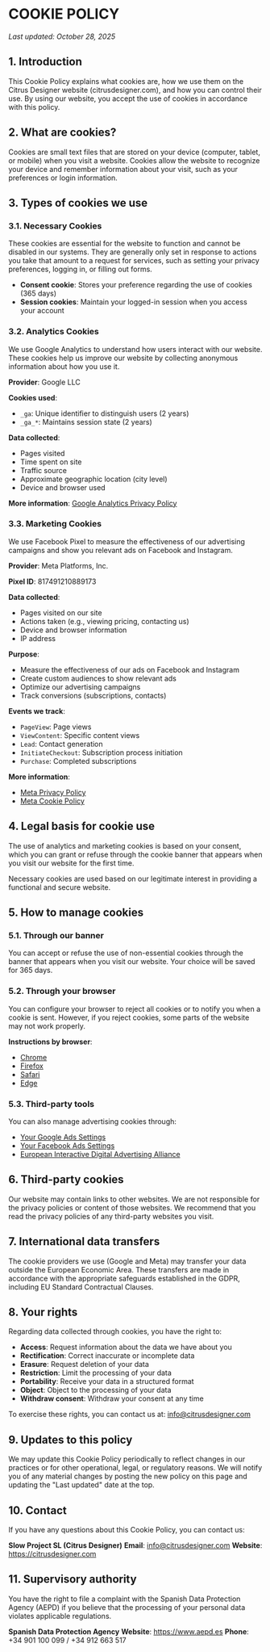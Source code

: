 # COOKIE POLICY

*Last updated: October 28, 2025*

## 1. Introduction

This Cookie Policy explains what cookies are, how we use them on the Citrus Designer website (citrusdesigner.com), and how you can control their use. By using our website, you accept the use of cookies in accordance with this policy.

## 2. What are cookies?

Cookies are small text files that are stored on your device (computer, tablet, or mobile) when you visit a website. Cookies allow the website to recognize your device and remember information about your visit, such as your preferences or login information.

## 3. Types of cookies we use

### 3.1. Necessary Cookies

These cookies are essential for the website to function and cannot be disabled in our systems. They are generally only set in response to actions you take that amount to a request for services, such as setting your privacy preferences, logging in, or filling out forms.

- **Consent cookie**: Stores your preference regarding the use of cookies (365 days)
- **Session cookies**: Maintain your logged-in session when you access your account

### 3.2. Analytics Cookies

We use Google Analytics to understand how users interact with our website. These cookies help us improve our website by collecting anonymous information about how you use it.

**Provider**: Google LLC

**Cookies used**:
- `_ga`: Unique identifier to distinguish users (2 years)
- `_ga_*`: Maintains session state (2 years)

**Data collected**:
- Pages visited
- Time spent on site
- Traffic source
- Approximate geographic location (city level)
- Device and browser used

**More information**: [Google Analytics Privacy Policy](https://policies.google.com/privacy)

### 3.3. Marketing Cookies

We use Facebook Pixel to measure the effectiveness of our advertising campaigns and show you relevant ads on Facebook and Instagram.

**Provider**: Meta Platforms, Inc.

**Pixel ID**: 817491210889173

**Data collected**:
- Pages visited on our site
- Actions taken (e.g., viewing pricing, contacting us)
- Device and browser information
- IP address

**Purpose**:
- Measure the effectiveness of our ads on Facebook and Instagram
- Create custom audiences to show relevant ads
- Optimize our advertising campaigns
- Track conversions (subscriptions, contacts)

**Events we track**:
- `PageView`: Page views
- `ViewContent`: Specific content views
- `Lead`: Contact generation
- `InitiateCheckout`: Subscription process initiation
- `Purchase`: Completed subscriptions

**More information**:
- [Meta Privacy Policy](https://www.facebook.com/privacy/explanation)
- [Meta Cookie Policy](https://www.facebook.com/policies/cookies/)

## 4. Legal basis for cookie use

The use of analytics and marketing cookies is based on your consent, which you can grant or refuse through the cookie banner that appears when you visit our website for the first time.

Necessary cookies are used based on our legitimate interest in providing a functional and secure website.

## 5. How to manage cookies

### 5.1. Through our banner

You can accept or refuse the use of non-essential cookies through the banner that appears when you visit our website. Your choice will be saved for 365 days.

### 5.2. Through your browser

You can configure your browser to reject all cookies or to notify you when a cookie is sent. However, if you reject cookies, some parts of the website may not work properly.

**Instructions by browser**:
- [Chrome](https://support.google.com/chrome/answer/95647)
- [Firefox](https://support.mozilla.org/en-US/kb/enhanced-tracking-protection-firefox-desktop)
- [Safari](https://support.apple.com/guide/safari/manage-cookies-sfri11471/mac)
- [Edge](https://support.microsoft.com/en-us/microsoft-edge/delete-cookies-in-microsoft-edge-63947406-40ac-c3b8-57b9-2a946a29ae09)

### 5.3. Third-party tools

You can also manage advertising cookies through:
- [Your Google Ads Settings](https://www.google.com/settings/ads)
- [Your Facebook Ads Settings](https://www.facebook.com/ads/preferences/)
- [European Interactive Digital Advertising Alliance](http://www.youronlinechoices.eu/)

## 6. Third-party cookies

Our website may contain links to other websites. We are not responsible for the privacy policies or content of those websites. We recommend that you read the privacy policies of any third-party websites you visit.

## 7. International data transfers

The cookie providers we use (Google and Meta) may transfer your data outside the European Economic Area. These transfers are made in accordance with the appropriate safeguards established in the GDPR, including EU Standard Contractual Clauses.

## 8. Your rights

Regarding data collected through cookies, you have the right to:

- **Access**: Request information about the data we have about you
- **Rectification**: Correct inaccurate or incomplete data
- **Erasure**: Request deletion of your data
- **Restriction**: Limit the processing of your data
- **Portability**: Receive your data in a structured format
- **Object**: Object to the processing of your data
- **Withdraw consent**: Withdraw your consent at any time

To exercise these rights, you can contact us at: info@citrusdesigner.com

## 9. Updates to this policy

We may update this Cookie Policy periodically to reflect changes in our practices or for other operational, legal, or regulatory reasons. We will notify you of any material changes by posting the new policy on this page and updating the "Last updated" date at the top.

## 10. Contact

If you have any questions about this Cookie Policy, you can contact us:

**Slow Project SL (Citrus Designer)**
**Email**: info@citrusdesigner.com
**Website**: https://citrusdesigner.com

## 11. Supervisory authority

You have the right to file a complaint with the Spanish Data Protection Agency (AEPD) if you believe that the processing of your personal data violates applicable regulations.

**Spanish Data Protection Agency**
**Website**: https://www.aepd.es
**Phone**: +34 901 100 099 / +34 912 663 517